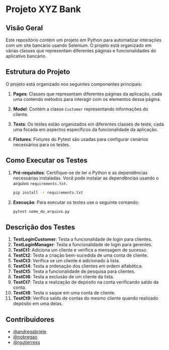 # Projeto XYZ Bank  

## Visão Geral

Este repositório contém um projeto em Python para automatizar interações com um site bancário usando Selenium. O projeto está organizado em várias classes que representam diferentes páginas e funcionalidades do aplicativo bancário.

## Estrutura do Projeto

O projeto está organizado nos seguintes componentes principais:

1. **Pages**: Classes que representam diferentes páginas da aplicação, cada uma contendo métodos para interagir com os elementos dessa página.

2. **Model**: Contém a classe `Customer` representando informações do cliente.

3. **Tests**: Os testes estão organizados em diferentes classes de teste, cada uma focada em aspectos específicos da funcionalidade da aplicação.

4. **Fixtures**: Fixtures do Pytest são usadas para configurar cenários necessários para os testes.

## Como Executar os Testes

1. **Pré-requisitos**: Certifique-se de ter o Python e as dependências necessárias instaladas. Você pode instalar as dependências usando o arquivo `requirements.txt`.

   ```bash
   pip install -r requirements.txt
   
2. **Execução**:  Para executar os testes use o seguinte comando:

   ```bash
   pytest nome_do_arquivo.py

## Descrição dos Testes

1. **TestLoginCustomer**: Testa a funcionalidade de login para clientes.
2. **TestLoginManager**: Testa a funcionalidade de login para gerentes.
3. **TestCt1**: Adiciona um cliente e verifica a mensagem de sucesso.
4. **TestCt2**: Testa a criação bem-sucedida de uma conta de cliente.
5. **TestCt3**: Verifica se um cliente é adicionado à lista.
6. **TestCt4**: Testa a ordenação dos clientes em ordem alfabética.
7. **TestCt5**: Testa a funcionalidade de pesquisa para clientes.
8. **TestCt6**: Testa a exclusão de um cliente da lista.
9. **TestCt7**: Testa a realização de depósito na conta verificando saldo da conta.
10. **TestCt8**: Testa o saque em uma conta de cliente.
11. **TestCt9**: Verifica saldo de contas do mesmo cliente quando realizado depósito em uma delas.

## Contribuidores

- [@andregabriele](https://github.com/andregabriele)
- [@nobregao](https://github.com/nobregao)
- [@rgutierress](https://github.com/rgutierress)
